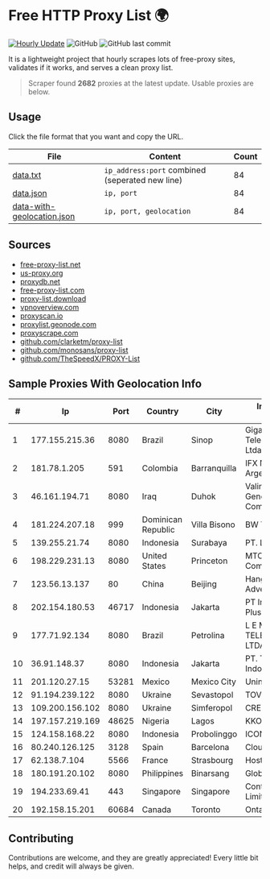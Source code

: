 
# Free HTTP Proxy List 🌍

[![Hourly Update](https://github.com/mertguvencli/http-proxy-list/actions/workflows/main.yml/badge.svg?branch=main)](https://github.com/mertguvencli/http-proxy-list/actions/workflows/main.yml)
![GitHub](https://img.shields.io/github/license/mertguvencli/http-proxy-list)
![GitHub last commit](https://img.shields.io/github/last-commit/mertguvencli/http-proxy-list)

It is a lightweight project that hourly scrapes lots of free-proxy sites, validates if it works, and serves a clean proxy list.


> Scraper found **2682** proxies at the latest update. Usable proxies are below.

## Usage

Click the file format that you want and copy the URL.


|File|Content|Count|
|----|-------|-----|
|[data.txt](https://raw.githubusercontent.com/mertguvencli/http-proxy-list/main/proxy-list/data.txt)|`ip_address:port` combined (seperated new line)|84|
|[data.json](https://raw.githubusercontent.com/mertguvencli/http-proxy-list/main/proxy-list/data.json)|`ip, port`|84|
|[data-with-geolocation.json](https://raw.githubusercontent.com/mertguvencli/http-proxy-list/main/proxy-list/data-with-geolocation.json)|`ip, port, geolocation`|84|

## Sources

* [free-proxy-list.net](https://free-proxy-list.net)
* [us-proxy.org](https://www.us-proxy.org)
* [proxydb.net](http://proxydb.net)
* [free-proxy-list.com](https://free-proxy-list.com/?page=&port=&type%5B%5D=http&type%5B%5D=https&up_time=0&search=Search)
* [proxy-list.download](https://www.proxy-list.download/HTTP)
* [vpnoverview.com](https://vpnoverview.com/privacy/anonymous-browsing/free-proxy-servers)
* [proxyscan.io](https://www.proxyscan.io)
* [proxylist.geonode.com](https://proxylist.geonode.com/api/proxy-list?limit=300&page=1&sort_by=lastChecked&sort_type=desc&protocols=http,https)
* [proxyscrape.com](https://api.proxyscrape.com/v2/?request=displayproxies&protocol=http&timeout=10000&country=all&ssl=all&anonymity=all)
* [github.com/clarketm/proxy-list](https://raw.githubusercontent.com/clarketm/proxy-list/master/proxy-list-raw.txt)
* [github.com/monosans/proxy-list](https://raw.githubusercontent.com/monosans/proxy-list/main/proxies/http.txt)
* [github.com/TheSpeedX/PROXY-List](https://raw.githubusercontent.com/TheSpeedX/PROXY-List/master/http.txt)


## Sample Proxies With Geolocation Info

|#|Ip|Port|Country|City|Internet Service Provider|
|-|--|----|-------|----|-------------------------|
|1|177.155.215.36|8080|Brazil|Sinop|Giga Byte Telecomunicacoes Ltda|
|2|181.78.1.205|591|Colombia|Barranquilla|IFX Networks Argentina S.R.L|
|3|46.161.194.71|8080|Iraq|Duhok|Valin Company for General Trading and Communication LTD|
|4|181.224.207.18|999|Dominican Republic|Villa Bisono|BW TELECOM|
|5|139.255.21.74|8080|Indonesia|Surabaya|PT. LINKNET|
|6|198.229.231.13|8080|United States|Princeton|MTCO Communications|
|7|123.56.13.137|80|China|Beijing|Hangzhou Alibaba Advertising Co|
|8|202.154.180.53|46717|Indonesia|Jakarta|PT Indonesia Comnets Plus|
|9|177.71.92.134|8080|Brazil|Petrolina|L E M TELECOMUNICAÔÔES LTDA -ME|
|10|36.91.148.37|8080|Indonesia|Jakarta|PT. Telekomunikasi Indonesia|
|11|201.120.27.15|53281|Mexico|Mexico City|Uninet S.A. de C.V|
|12|91.194.239.122|8080|Ukraine|Sevastopol|TOV NEO-TELECOM|
|13|109.200.156.102|8080|Ukraine|Simferopol|CRELCOM|
|14|197.157.219.169|48625|Nigeria|Lagos|KKONTECH|
|15|124.158.168.22|8080|Indonesia|Probolinggo|ICON+|
|16|80.240.126.125|3128|Spain|Barcelona|Cloudi Nextgen SL|
|17|62.138.7.104|5566|France|Strasbourg|Host Europe Group|
|18|180.191.20.102|8080|Philippines|Binarsang|Globe Telecom|
|19|194.233.69.41|443|Singapore|Singapore|Contabo Asia Private Limited|
|20|192.158.15.201|60684|Canada|Toronto|Ontario Inc.|



## Contributing

Contributions are welcome, and they are greatly appreciated! Every
little bit helps, and credit will always be given.


